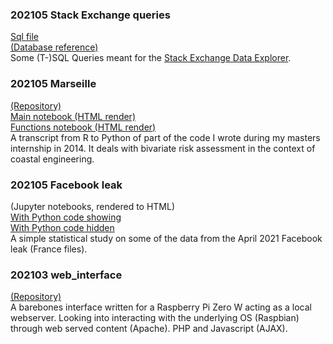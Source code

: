 ### 202105 Stack Exchange queries
[Sql file](https://github.com/vma1991/vma1991.github.io/blob/main/stackexchange_sql/20210524_stackexchange.sql)  
[(Database reference)](https://vma1991.github.io/stackexchange_sql/stackexchange_db.png)  
Some (T-)SQL Queries meant for the [Stack Exchange Data Explorer](https://data.stackexchange.com/).

### 202105 Marseille
[(Repository)](https://github.com/vma1991/marseille)  
[Main notebook (HTML render)](https://vma1991.github.io/marseille/20210517_marseille.html)  
[Functions notebook (HTML render)](https://vma1991.github.io/marseille/20210515_functions.html)  
A transcript from R to Python of part of the code I wrote during my masters internship in 2014. It deals with bivariate risk assessment in the context of coastal engineering.

### 202105 Facebook leak
(Jupyter notebooks, rendered to HTML)  
[With Python code showing](https://bit.ly/3bN4RR5)  
[With Python code hidden](https://bit.ly/3tQGHv1)  
A simple statistical study on some of the data from the April 2021 Facebook leak (France files).

### 202103 web_interface
[(Repository)](https://github.com/vma1991/web_interface)  
A barebones interface written for a Raspberry Pi Zero W acting as a local webserver. Looking into interacting with the underlying OS (Raspbian) through web served content (Apache). PHP and Javascript (AJAX).
